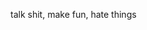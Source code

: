talk shit, make fun, hate things

<!---
promethateen/promethateen is a ✨ special ✨ repository because its `README.md` (this file) appears on your GitHub profile.
You can click the Preview link to take a look at your changes.
--->
